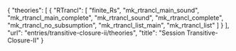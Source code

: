 {
    "theories": [
        {
            "RTrancl": [
                "finite_Rs",
                "mk_rtrancl_main_sound",
                "mk_rtrancl_main_complete",
                "mk_rtrancl_sound",
                "mk_rtrancl_complete",
                "mk_rtrancl_no_subsumption",
                "mk_rtrancl_list_main",
                "mk_rtrancl_list"
            ]
        }
    ],
    "url": "entries/transitive-closure-ii/theories",
    "title": "Session Transitive-Closure-II"
}